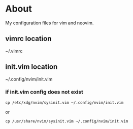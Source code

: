 # About
My configuration files for vim and neovim.

## vimrc location
~/.vimrc

## init.vim location
~/.config/nvim/init.vim

### if init.vim config does not exist
```
cp /etc/xdg/nvim/sysinit.vim ~/.config/nvim/init.vim
```
or

```
cp /usr/share/nvim/sysinit.vim ~/.config/nvim/init.vim
```

